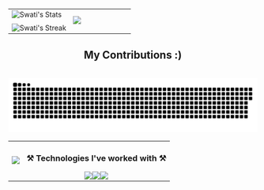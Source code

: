 <table style="border-collapse: collapse; border: none; width: 100%;">
  <tr style="border: none;">
    <td style="border: none; width: 50%;">
      <img src="https://github-readme-stats.vercel.app/api?username=swatified&theme=tokyonight&show_icons=true&hide_border=true&count_private=true" alt="Swati's Stats" width="100%">
      <br>
      <img src="https://github-readme-streak-stats.herokuapp.com/?user=swatified&theme=tokyonight&hide_border=true" alt="Swati's Streak" width="100%" style="margin-top: 10px;">
    </td>
    <td style="border: none; width: 50%;">
      <img src="https://i.ibb.co/QfGZ1K1/I-are-programmer-I-make-computer-Beep-Boop-Beep-Beep-Boop-cute-cat-programmer-blue-Sticker-for-Sale.jpg" height="400">
    </td>
  </tr>
</table>
<div align="center">
  <h2> My Contributions :) </h2>
  <br>
  <img alt="snake eating my contributions" src="https://raw.githubusercontent.com/swatified/swatified/output/github-contribution-grid-snake.svg" />
</div>

<div align="center">
  <table>
    <tr>
      <td>
        <img src="https://github-readme-stats.vercel.app/api/top-langs/?username=swatified&layout=compact" height="200">
      </td>
      <td>
        <h3>⚒️ Technologies I've worked with ⚒️</h3>
        <div style="display: flex; flex-wrap: wrap; justify-content: center;">
          <img src="https://skillicons.dev/icons?i=flask,androidstudio,figma,firebase,anaconda" />
          <img src="https://skillicons.dev/icons?i=html,python,javascript,c,css,github" />
          <img src="https://skillicons.dev/icons?i=vscode,java,kotlin,gradle,mysql,git" />
        </div>
      </td>
    </tr>
  </table>
</div>
